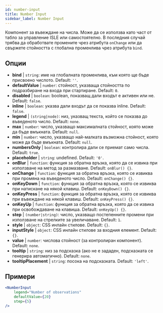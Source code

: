 ```yaml
---
id: number-input
title: Number Input
sidebar_label: Number Input
---
```


Компонент за въвеждане на числа. Може да се използва като част от табло за управление ISLE или самостоятелно. В последния случай трябва да обработвате промените чрез атрибута `onChange` или да свържете стойността с глобална променлива чрез атрибута `bind`.

## Опции

* __bind__ | `string`: име на глобалната променлива, към която ще бъде присвоено числото. Default: `''`.
* __defaultValue__ | `number`: стойност, указваща стойността по подразбиране на входа при стартиране. Default: `0`.
* __disabled__ | `boolean`: boolean, показващ дали входът е активен или не. Default: `false`.
* __inline__ | `boolean`: указва дали входът да се показва inline. Default: `false`.
* __legend__ | `(string|node)`: низ, указващ текста, който се показва до въведеното число. Default: `none`.
* __max__ | `number`: число, указващо максималната стойност, която може да бъде вмъкната. Default: `null`.
* __min__ | `number`: число, указващо най-малката възможна стойност, която може да бъде вмъкната. Default: `null`.
* __numbersOnly__ | `boolean`: контролира дали се приемат само числа. Default: `true`.
* __placeholder__ | `string`: undefined. Default: `'0'`.
* __onBlur__ | `function`: функция за обратна връзка, която да се извика при използване на метод за размазване. Default: `onBlur() {}`.
* __onChange__ | `function`: функция за обратна връзка, която се извиква при промяна на въведеното число. Default: `onChange() {}`.
* __onKeyDown__ | `function`: функция за обратна връзка, която се извиква при натискане на някой клавиш. Default: `onKeyDown() {}`.
* __onKeyPress__ | `function`: функция за обратна връзка, която се извиква при въвеждане на някой клавиш. Default: `onKeyPress() {}`.
* __onKeyUp__ | `function`: функция за обратна връзка, която да се извика при освобождаване на клавиша. Default: `onKeyUp() {}`.
* __step__ | `(number|string)`: число, указващо постепенните промени при използване на стрелките за увеличаване. Default: `1`.
* __style__ | `object`: CSS инлайн стилове. Default: `{}`.
* __inputStyle__ | `object`: CSS инлайн стилове за входния елемент. Default: `{}`.
* __value__ | `number`: числова стойност (за контролиран компонент). Default: `none`.
* __tooltip__ | `string`: низ за подсказка (ако не е зададен, подсказката се генерира автоматично). Default: `none`.
* __tooltipPlacement__ | `string`: посока на подсказката. Default: `'left'`.


## Примери

```jsx live
<NumberInput
    legend="Number of observations"
    defaultValue={20}
    step={5}
/>
```

